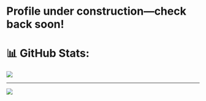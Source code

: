 # Profile under construction—check back soon!

# 📊 GitHub Stats:

![](https://github-readme-stats.vercel.app/api/top-langs/?username=RanaRedoan&theme=dark&hide_border=false&include_all_commits=false&count_private=false&layout=compact)

---
[![](https://visitcount.itsvg.in/api?id=RanaRedoan&icon=0&color=0)](https://visitcount.itsvg.in)

<!-- Proudly created with GPRM ( https://gprm.itsvg.in ) -->

